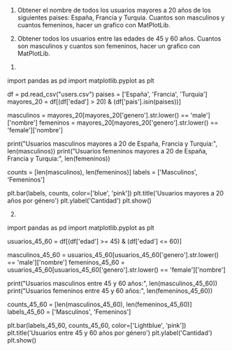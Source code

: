 1. Obtener el nombre de todos los usuarios mayores a 20 años de los siguientes paises: España, Francia y Turquia. Cuantos son masculinos y cuantos femeninos, hacer un grafico con MatPlotLib.

2. Obtener todos los usuarios entre las edades de 45 y 60 años. Cuantos son masculinos y cuantos son femeninos, hacer un grafico con MatPlotLib.



1)
import pandas as pd
import matplotlib.pyplot as plt

df = pd.read_csv("users.csv")
paises = ['España', 'Francia', 'Turquia']
mayores_20 = df[(df['edad'] > 20) & (df['pais'].isin(paises))]

masculinos = mayores_20[mayores_20['genero'].str.lower() == 'male']['nombre']
femeninos = mayores_20[mayores_20['genero'].str.lower() == 'female']['nombre']

print("Usuarios masculinos mayores a 20 de España, Francia y Turquia:", len(masculinos))
print("Usuarios femeninos mayores a 20 de España, Francia y Turquia:", len(femeninos))

counts = [len(masculinos), len(femeninos)]
labels = ['Masculinos', 'Femeninos']

plt.bar(labels, counts, color=['blue', 'pink'])
plt.title('Usuarios mayores a 20 años por género')
plt.ylabel('Cantidad')
plt.show()



2)
import pandas as pd
import matplotlib.pyplot as plt

usuarios_45_60 = df[(df['edad'] >= 45) & (df['edad'] <= 60)]

masculinos_45_60 = usuarios_45_60[usuarios_45_60['genero'].str.lower() == 'male']['nombre']
femeninos_45_60 = usuarios_45_60[usuarios_45_60['genero'].str.lower() == 'female']['nombre']

print("Usuarios masculinos entre 45 y 60 años:", len(masculinos_45_60))
print("Usuarios femeninos entre 45 y 60 años:", len(femeninos_45_60))

counts_45_60 = [len(masculinos_45_60), len(femeninos_45_60)]
labels_45_60 = ['Masculinos', 'Femeninos']

plt.bar(labels_45_60, counts_45_60, color=['Lightblue', 'pink'])
plt.title('Usuarios entre 45 y 60 años por género')
plt.ylabel('Cantidad')
plt.show()
